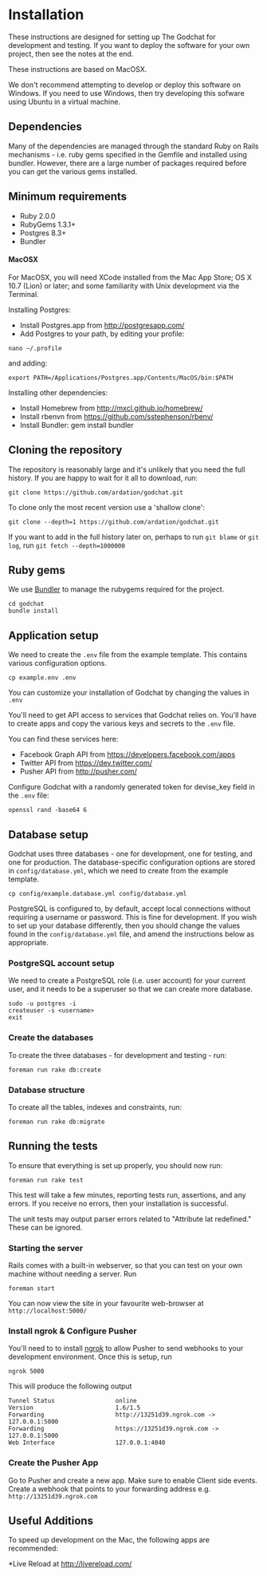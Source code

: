 # Installation

These instructions are designed for setting up The Godchat for development and testing.
If you want to deploy the software for your own project, then see the notes at the end.

These instructions are based on MacOSX.

We don't recommend attempting to develop or deploy this software on Windows. If you need to use Windows, then try developing this sofware using Ubuntu in a virtual machine.

## Dependencies

Many of the dependencies are managed through the standard Ruby on Rails mechanisms -
i.e. ruby gems specified in the Gemfile and installed using bundler. However, there are a large number of packages required before you can get the various gems installed.

## Minimum requirements

* Ruby 2.0.0
* RubyGems 1.3.1+
* Postgres 8.3+
* Bundler

#### MacOSX

For MacOSX, you will need XCode installed from the Mac App Store; OS X 10.7 (Lion) or later; and some familiarity with Unix development via the Terminal.

Installing Postgres:

* Install Postgres.app from http://postgresapp.com/
* Add Postgres to your path, by editing your profile:

`nano ~/.profile`

and adding:

`export PATH=/Applications/Postgres.app/Contents/MacOS/bin:$PATH`

Installing other dependencies:

* Install Homebrew from http://mxcl.github.io/homebrew/
* Install rbenvn from https://github.com/sstephenson/rbenv/
* Install Bundler: gem install bundler

## Cloning the repository

The repository is reasonably large and it's unlikely that you need the full history. If you are happy to wait for it all to download, run:

```
git clone https://github.com/ardation/godchat.git
```

To clone only the most recent version use a 'shallow clone':

```
git clone --depth=1 https://github.com/ardation/godchat.git
```

If you want to add in the full history later on, perhaps to run `git blame` or `git log`, run `git fetch --depth=1000000`

## Ruby gems

We use [Bundler](http://gembundler.com/) to manage the rubygems required for the project.

```
cd godchat
bundle install
```

## Application setup

We need to create the `.env` file from the example template. This contains various configuration options.

```
cp example.env .env
```

You can customize your installation of Godchat by changing the values in `.env`

You'll need to get API access to services that Godchat relies on. You'll have to create apps and copy the various keys and secrets to the `.env` file.

You can find these services here:

* Facebook Graph API from https://developers.facebook.com/apps
* Twitter API from https://dev.twitter.com/
* Pusher API from http://pusher.com/

Configure Godchat with a randomly generated token for devise_key field in the `.env` file:
```
openssl rand -base64 6
```

## Database setup

Godchat uses three databases -  one for development, one for testing, and one for production. The database-specific configuration
options are stored in `config/database.yml`, which we need to create from the example template.

```
cp config/example.database.yml config/database.yml
```

PostgreSQL is configured to, by default, accept local connections without requiring a username or password. This is fine for development.
If you wish to set up your database differently, then you should change the values found in the `config/database.yml` file, and amend the
instructions below as appropriate.

### PostgreSQL account setup

We need to create a PostgreSQL role (i.e. user account) for your current user, and it needs to be a superuser so that we can create more database.

```
sudo -u postgres -i
createuser -s <username>
exit
```

### Create the databases

To create the three databases - for development and testing - run:

```
foreman run rake db:create
```

### Database structure

To create all the tables, indexes and constraints, run:

```
foreman run rake db:migrate
```

## Running the tests

To ensure that everything is set up properly, you should now run:

```
foreman run rake test
```

This test will take a few minutes, reporting tests run, assertions, and any errors. If you receive no errors, then your installation is successful.

The unit tests may output parser errors related to "Attribute lat redefined." These can be ignored.

### Starting the server

Rails comes with a built-in webserver, so that you can test on your own machine without needing a server. Run

```
foreman start
```

You can now view the site in your favourite web-browser at `http://localhost:5000/`

### Install ngrok & Configure Pusher

You'll need to to install [ngrok](https://ngrok.com/) to allow Pusher to send webhooks to your development environment. Once this is setup, run

```
ngrok 5000
```

This will produce the following output

```
Tunnel Status                 online
Version                       1.6/1.5                               
Forwarding                    http://13251d39.ngrok.com -> 127.0.0.1:5000                                                                                                                        
Forwarding                    https://13251d39.ngrok.com -> 127.0.0.1:5000                                                                                                                                                     
Web Interface                 127.0.0.1:4040                                   
```

### Create the Pusher App

Go to Pusher and create a new app. Make sure to enable Client side events. Create a webhook that points to your forwarding address e.g. `http://13251d39.ngrok.com`

## Useful Additions

To speed up development on the Mac, the following apps are recommended:

*Live Reload at http://livereload.com/